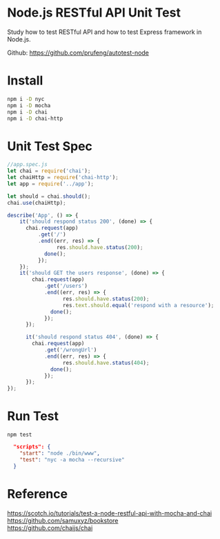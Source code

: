 Node.js RESTful API Unit Test
====
Study how to test RESTful API and how to test Express framework in Node.js.

Github: https://github.com/prufeng/autotest-node

# Install
```bash
npm i -D nyc
npm i -D mocha
npm i -D chai
npm i -D chai-http
```

# Unit Test Spec
```javascript
//app.spec.js
let chai = require('chai');
let chaiHttp = require('chai-http');
let app = require('../app');

let should = chai.should();
chai.use(chaiHttp);

describe('App', () => {
    it('should respond status 200', (done) => {
      chai.request(app)
          .get('/')
          .end((err, res) => {
                res.should.have.status(200);
            done();
          });
    });
    it('should GET the users response', (done) => {
        chai.request(app)
            .get('/users')
            .end((err, res) => {
                  res.should.have.status(200);
                  res.text.should.equal('respond with a resource');
              done();
            });
      });

      it('should respond status 404', (done) => {
        chai.request(app)
            .get('/wrongUrl')
            .end((err, res) => {
                  res.should.have.status(404);
              done();
            });
      });
});
```
# Run Test
```
npm test
```
```json
  "scripts": {
    "start": "node ./bin/www",
    "test": "nyc -a mocha --recursive"
  }
```
# Reference
https://scotch.io/tutorials/test-a-node-restful-api-with-mocha-and-chai   
https://github.com/samuxyz/bookstore   
https://github.com/chaijs/chai   